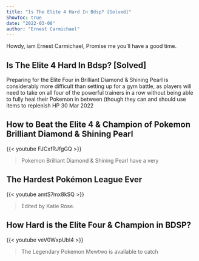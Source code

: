 ```yaml
---
title: "Is The Elite 4 Hard In Bdsp? [Solved]"
ShowToc: true 
date: "2022-03-08"
author: "Ernest Carmichael" 
---
```


Howdy, iam Ernest Carmichael, Promise me you’ll have a good time.
## Is The Elite 4 Hard In Bdsp? [Solved]
Preparing for the Elite Four in Brilliant Diamond & Shining Pearl is considerably more difficult than setting up for a gym battle, as players will need to take on all four of the powerful trainers in a row without being able to fully heal their Pokemon in between (though they can and should use items to replenish HP 
30 Mar 2022

## How to Beat the Elite 4 & Champion of Pokemon Brilliant Diamond & Shining Pearl
{{< youtube FJCxfRJfgGQ >}}
>Pokemon Brilliant Diamond & Shining Pearl have a very 

## The Hardest Pokémon League Ever
{{< youtube amtS7mx8kSQ >}}
>Edited by Katie Rose.

## How Hard is the Elite Four & Champion in BDSP?
{{< youtube veV0WxpUbI4 >}}
>The Legendary Pokemon Mewtwo is available to catch 


